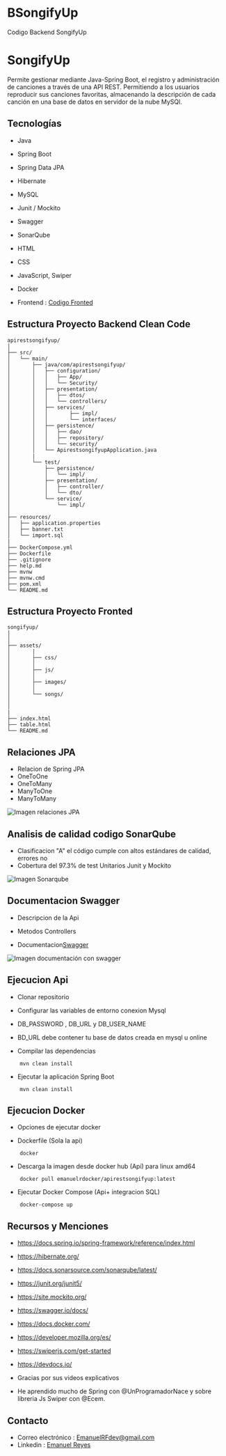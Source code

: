 # BSongifyUp
Codigo Backend SongifyUp

# SongifyUp
Permite gestionar mediante Java-Spring Boot, el registro y administración de canciones a través de una API REST. Permitiendo a los usuarios reproducir sus canciones favoritas, almacenando la descripción de cada canción en una base de datos en servidor de la nube MySQl. 

## Tecnologías
- Java
- Spring Boot
- Spring Data JPA
- Hibernate
- MySQL
- Junit / Mockito
- Swagger
- SonarQube
- HTML
- CSS
- JavaScript, Swiper
- Docker

- Frontend : <a href="https://github.com/EmanuelRFDev/SongifyUp">Codigo Fronted</a>

## Estructura Proyecto Backend Clean Code
```
apirestsongifyup/
│
├── src/
│   └── main/
│       ├── java/com/apirestsongifyup/
│       │   ├── configuration/
│       │   │   ├── App/
│       │   │   └── Security/
│       │   ├── presentation/
│       │   │   ├── dtos/
│       │   │   └── controllers/
│       │   ├── services/
│       │   │       ├── impl/
│       │   │       └── interfaces/
│       │   ├── persistence/
│       │   │   ├── dao/
│       │   │   ├── repository/
│       │   │   └── security/
│       │   └── ApirestsongifyupApplication.java
│       |
│       └── test/
│           ├── persistence/
│           │   └── impl/
│           ├── presentation/
│           │   ├── controller/
│           │   └── dto/
│           └── service/
│               └── impl/
│
├── resources/
│   ├── application.properties
│   ├── banner.txt 
│   └── import.sql 
|
├── DockerCompose.yml
├── Dockerfile
├── .gitignore
├── help.md
├── mvnw
├── mvnw.cmd
├── pom.xml
└── README.md
```
## Estructura Proyecto Fronted 
```
songifyup/
│
│
├── assets/
│       |
│       ├── css/
│       │      
│       ├── js/
│       │     
│       ├── images/
│       │          
│       └── songs/
│       
│
|
├── index.html
├── table.html
└── README.md
```

## Relaciones JPA
 - Relacion de Spring JPA
 - OneToOne
 - OneToMany
 - ManyToOne
 - ManyToMany
 
![Imagen relaciones JPA](https://github.com/EmanuelRFDev/PBackend/blob/ba832a39759a505df5c3d7ec79bf8790b6ed8a7f/songify/RelacionesJPA.jpg)

## Analisis de calidad codigo SonarQube

 - Clasificacion "A" el código cumple con altos estándares de calidad, errores no
 - Cobertura del 97.3% de test Unitarios Junit y Mockito
 
 ![Imagen Sonarqube](https://github.com/EmanuelRFDev/PBackend/blob/ba832a39759a505df5c3d7ec79bf8790b6ed8a7f/songify/Sonarqube.jpg)

## Documentacion Swagger 

 - Descripcion de la Api
 - Metodos Controllers 
 
 - Documentacion<a href="https://apirestsongifyup.onrender.com/swagger-ui/index.html">Swagger</a> 

![Imagen documentación con swagger](https://github.com/EmanuelRFDev/PBackend/blob/ba832a39759a505df5c3d7ec79bf8790b6ed8a7f/songify/Swagger.jpg)

## Ejecucion Api

- Clonar repositorio
- Configurar las variables de entorno conexion Mysql
- DB_PASSWORD , DB_URL y DB_USER_NAME
- BD_URL debe contener tu base de datos creada en mysql u online 

- Compilar las dependencias 
```
    mvn clean install
```
- Ejecutar la aplicación Spring Boot
```
    mvn clean install
```
## Ejecucion Docker 

- Opciones de ejecutar docker 

- Dockerfile (Sola la api) 
```
    docker 
```
- Descarga la imagen desde docker hub (Api) para linux amd64
```
    docker pull emanuelrdocker/apirestsongifyup:latest
```
- Ejecutar Docker Compose (Api+ integracion SQL)
```
    docker-compose up
```

## Recursos y Menciones

 * https://docs.spring.io/spring-framework/reference/index.html
 * https://hibernate.org/
 * https://docs.sonarsource.com/sonarqube/latest/
 * https://junit.org/junit5/
 * https://site.mockito.org/
 * https://swagger.io/docs/
 * https://docs.docker.com/
 * https://developer.mozilla.org/es/
 * https://swiperjs.com/get-started
 * https://devdocs.io/
 
 * Gracias por sus videos explicativos
 * He aprendido mucho de Spring con @UnProgramadorNace y sobre libreria Js Swiper con @Ecem.


## Contacto
- Correo electrónico : EmanuelRFdev@gmail.com
- Linkedin : <a href="https://www.linkedin.com/in/emanuel-reyes-0283b6305/">Emanuel Reyes</a>

